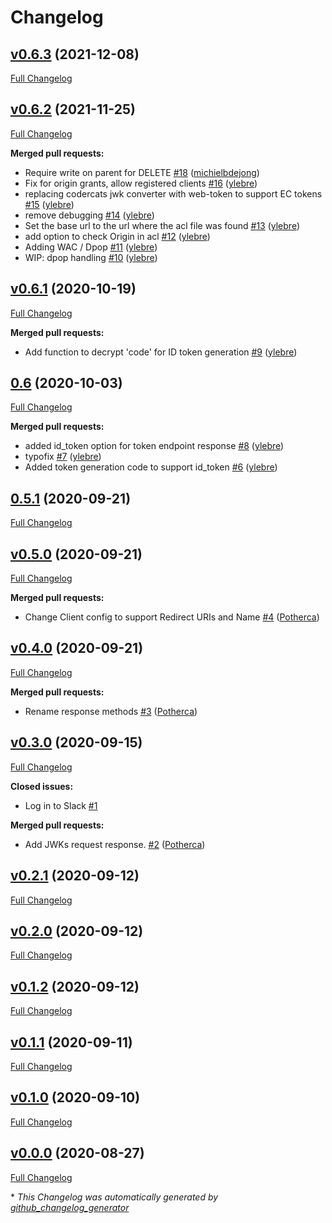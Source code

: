 # Changelog

## [v0.6.3](https://github.com/pdsinterop/php-solid-auth/tree/v0.6.3) (2021-12-08)

[Full Changelog](https://github.com/pdsinterop/php-solid-auth/compare/v0.6.2...v0.6.3)

## [v0.6.2](https://github.com/pdsinterop/php-solid-auth/tree/v0.6.2) (2021-11-25)

[Full Changelog](https://github.com/pdsinterop/php-solid-auth/compare/v0.6.1...v0.6.2)

**Merged pull requests:**

- Require write on parent for DELETE [\#18](https://github.com/pdsinterop/php-solid-auth/pull/18) ([michielbdejong](https://github.com/michielbdejong))
- Fix for origin grants, allow registered clients [\#16](https://github.com/pdsinterop/php-solid-auth/pull/16) ([ylebre](https://github.com/ylebre))
- replacing codercats jwk converter with web-token to support EC tokens [\#15](https://github.com/pdsinterop/php-solid-auth/pull/15) ([ylebre](https://github.com/ylebre))
- remove debugging [\#14](https://github.com/pdsinterop/php-solid-auth/pull/14) ([ylebre](https://github.com/ylebre))
- Set the base url to the url where the acl file was found [\#13](https://github.com/pdsinterop/php-solid-auth/pull/13) ([ylebre](https://github.com/ylebre))
- add option to check Origin in acl [\#12](https://github.com/pdsinterop/php-solid-auth/pull/12) ([ylebre](https://github.com/ylebre))
- Adding WAC / Dpop [\#11](https://github.com/pdsinterop/php-solid-auth/pull/11) ([ylebre](https://github.com/ylebre))
- WIP: dpop handling [\#10](https://github.com/pdsinterop/php-solid-auth/pull/10) ([ylebre](https://github.com/ylebre))

## [v0.6.1](https://github.com/pdsinterop/php-solid-auth/tree/v0.6.1) (2020-10-19)

[Full Changelog](https://github.com/pdsinterop/php-solid-auth/compare/0.6...v0.6.1)

**Merged pull requests:**

- Add function to decrypt 'code' for ID token generation [\#9](https://github.com/pdsinterop/php-solid-auth/pull/9) ([ylebre](https://github.com/ylebre))

## [0.6](https://github.com/pdsinterop/php-solid-auth/tree/0.6) (2020-10-03)

[Full Changelog](https://github.com/pdsinterop/php-solid-auth/compare/0.5.1...0.6)

**Merged pull requests:**

- added id\_token option for token endpoint response [\#8](https://github.com/pdsinterop/php-solid-auth/pull/8) ([ylebre](https://github.com/ylebre))
- typofix [\#7](https://github.com/pdsinterop/php-solid-auth/pull/7) ([ylebre](https://github.com/ylebre))
- Added token generation code to support id\_token [\#6](https://github.com/pdsinterop/php-solid-auth/pull/6) ([ylebre](https://github.com/ylebre))

## [0.5.1](https://github.com/pdsinterop/php-solid-auth/tree/0.5.1) (2020-09-21)

[Full Changelog](https://github.com/pdsinterop/php-solid-auth/compare/v0.5.0...0.5.1)

## [v0.5.0](https://github.com/pdsinterop/php-solid-auth/tree/v0.5.0) (2020-09-21)

[Full Changelog](https://github.com/pdsinterop/php-solid-auth/compare/v0.4.0...v0.5.0)

**Merged pull requests:**

- Change Client config to support Redirect URIs and Name [\#4](https://github.com/pdsinterop/php-solid-auth/pull/4) ([Potherca](https://github.com/Potherca))

## [v0.4.0](https://github.com/pdsinterop/php-solid-auth/tree/v0.4.0) (2020-09-21)

[Full Changelog](https://github.com/pdsinterop/php-solid-auth/compare/v0.3.0...v0.4.0)

**Merged pull requests:**

- Rename response methods [\#3](https://github.com/pdsinterop/php-solid-auth/pull/3) ([Potherca](https://github.com/Potherca))

## [v0.3.0](https://github.com/pdsinterop/php-solid-auth/tree/v0.3.0) (2020-09-15)

[Full Changelog](https://github.com/pdsinterop/php-solid-auth/compare/v0.2.1...v0.3.0)

**Closed issues:**

- Log in to Slack  [\#1](https://github.com/pdsinterop/php-solid-auth/issues/1)

**Merged pull requests:**

- Add JWKs request response. [\#2](https://github.com/pdsinterop/php-solid-auth/pull/2) ([Potherca](https://github.com/Potherca))

## [v0.2.1](https://github.com/pdsinterop/php-solid-auth/tree/v0.2.1) (2020-09-12)

[Full Changelog](https://github.com/pdsinterop/php-solid-auth/compare/v0.2.0...v0.2.1)

## [v0.2.0](https://github.com/pdsinterop/php-solid-auth/tree/v0.2.0) (2020-09-12)

[Full Changelog](https://github.com/pdsinterop/php-solid-auth/compare/v0.1.2...v0.2.0)

## [v0.1.2](https://github.com/pdsinterop/php-solid-auth/tree/v0.1.2) (2020-09-12)

[Full Changelog](https://github.com/pdsinterop/php-solid-auth/compare/v0.1.1...v0.1.2)

## [v0.1.1](https://github.com/pdsinterop/php-solid-auth/tree/v0.1.1) (2020-09-11)

[Full Changelog](https://github.com/pdsinterop/php-solid-auth/compare/v0.1.0...v0.1.1)

## [v0.1.0](https://github.com/pdsinterop/php-solid-auth/tree/v0.1.0) (2020-09-10)

[Full Changelog](https://github.com/pdsinterop/php-solid-auth/compare/v0.0.0...v0.1.0)

## [v0.0.0](https://github.com/pdsinterop/php-solid-auth/tree/v0.0.0) (2020-08-27)

[Full Changelog](https://github.com/pdsinterop/php-solid-auth/compare/a408a4ae017c0c6aa36306cd98be22ff41805ecb...v0.0.0)



\* *This Changelog was automatically generated by [github_changelog_generator](https://github.com/github-changelog-generator/github-changelog-generator)*
